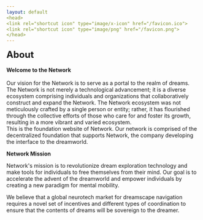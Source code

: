 ```yaml
---
layout: default
<head>
<link rel="shortcut icon" type="image/x-icon" href="/favicon.ico">
<link rel="shortcut icon" type="image/png" href="/favicon.png">
</head>
---
```


<b><font size="5">About</font></b>
<br>
<br>
**Welcome to the Network**
<br>
<br>
Our vision for the Network is to serve as a portal to the realm of dreams. The Network is not merely a technological advancement; it is a diverse ecosystem comprising individuals and organizations that collaboratively construct and expand the Network. The Network ecosystem was not meticulously crafted by a single person or entity; rather, it has flourished through the collective efforts of those who care for and foster its growth, resulting in a more vibrant and varied ecosystem.
<br>
This is the foundation website of Network. Our network is comprised of the decentralized foundation that supports Network, the company developing the interface to the dreamworld.

**Network Mission**
<br>

Network's mission is to revolutionize dream exploration technology and make tools for individuals to free themselves from their mind. Our goal is to accelerate the advent of the dreamworld and empower individuals by creating a new paradigm for mental mobility. 

We believe that a global neurotech market for dreamscape navigation requires a novel set of incentives and different types of coordination to ensure that the contents of dreams will be sovereign to the dreamer.  
